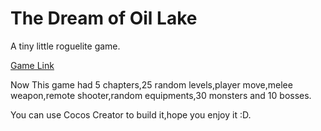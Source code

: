 # The Dream of Oil Lake

A tiny little roguelite game.

[Game Link](https://banditcatstudio.com/web-mobile/index.html "Sink Dungeon")

Now This game had 5 chapters,25 random levels,player move,melee weapon,remote shooter,random equipments,30 monsters and 10 bosses.

You can use Cocos Creator to build it,hope you enjoy it :D. 

